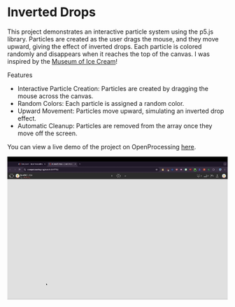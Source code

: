 # Inverted Drops
This project demonstrates an interactive particle system using the p5.js library. Particles are created as the user drags the mouse, and they move upward, giving the effect of inverted drops. Each particle is colored randomly and disappears when it reaches the top of the canvas. I was inspired by the [Museum of Ice Cream](https://www.instagram.com/museumoficecream/)!  

Features  
- Interactive Particle Creation: Particles are created by dragging the mouse across the canvas.  
- Random Colors: Each particle is assigned a random color.  
- Upward Movement: Particles move upward, simulating an inverted drop effect.  
- Automatic Cleanup: Particles are removed from the array once they move off the screen.  

You can view a live demo of the project on OpenProcessing [here](https://openprocessing.org/sketch/2047762).

![Visualization](Inverted-Drops-Vid.gif)
